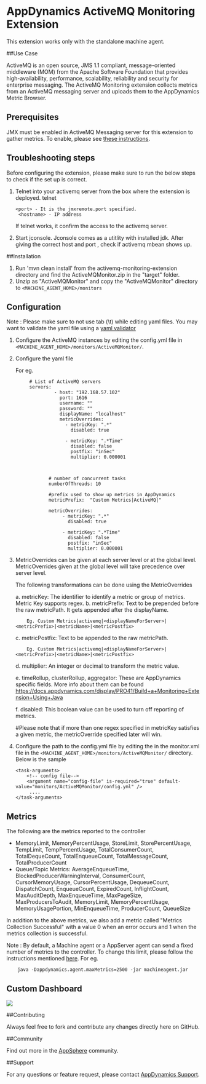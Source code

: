 # AppDynamics ActiveMQ Monitoring Extension

This extension works only with the standalone machine agent.

##Use Case

ActiveMQ is an open source, JMS 1.1 compliant, message-oriented middleware (MOM) from the Apache Software Foundation that provides high-availability, performance, scalability, reliability and security for enterprise messaging. 
The ActiveMQ Monitoring extension collects metrics from an ActiveMQ messaging server and uploads them to the AppDynamics Metric Browser. 

## Prerequisites ##

JMX must be enabled in ActiveMQ Messaging server for this extension to gather metrics. To enable, please see [these instructions](http://activemq.apache.org/jmx.html).

## Troubleshooting steps ##
Before configuring the extension, please make sure to run the below steps to check if the set up is correct.

1. Telnet into your activemq server from the box where the extension is deployed.
       telnet <hostname> <port>

       <port> - It is the jmxremote.port specified.
        <hostname> - IP address

    If telnet works, it confirm the access to the activemq server.


2. Start jconsole. Jconsole comes as a utitlity with installed jdk. After giving the correct host and port , check if activemq
mbean shows up.


##Installation

1. Run 'mvn clean install' from the activemq-monitoring-extension directory and find the ActiveMQMonitor.zip in the "target" folder.
2. Unzip as "ActiveMQMonitor" and copy the "ActiveMQMonitor" directory to `<MACHINE_AGENT_HOME>/monitors`


## Configuration ##

Note : Please make sure to not use tab (\t) while editing yaml files. You may want to validate the yaml file using a [yaml validator](http://yamllint.com/)

1. Configure the ActiveMQ instances by editing the config.yml file in `<MACHINE_AGENT_HOME>/monitors/ActiveMQMonitor/`.
2. Configure the yaml file

   For eg.
   ```
        # List of ActiveMQ servers
        servers:
                 - host: "192.168.57.102"
                   port: 1616
                   username: ""
                   password: ""
                   displayName: "localhost"
                   metricOverrides:
                     - metricKey: ".*"
                       disabled: true

                     - metricKey: ".*Time"
                       disabled: false
                       postfix: "inSec"
                       multiplier: 0.000001



               # number of concurrent tasks
               numberOfThreads: 10

               #prefix used to show up metrics in AppDynamics
               metricPrefix:  "Custom Metrics|ActiveMQ|"

               metricOverrides:
                    - metricKey: ".*"
                      disabled: true

                    - metricKey: ".*Time"
                      disabled: false
                      postfix: "inSec"
                      multiplier: 0.000001

   ```

3. MetricOverrides can be given at each server level or at the global level. MetricOverrides given at the global level will
   take precedence over server level.

   The following transformations can be done using the MetricOverrides

   a. metricKey: The identifier to identify a metric or group of metrics. Metric Key supports regex.
   b. metricPrefix: Text to be prepended before the raw metricPath. It gets appended after the displayName.
     ~~~
         Eg. Custom Metrics|activemq|<displayNameForServer>|<metricPrefix>|<metricName>|<metricPostfix>
     ~~~

   c. metricPostfix: Text to be appended to the raw metricPath.
     ~~~
         Eg. Custom Metrics|activemq|<displayNameForServer>|<metricPrefix>|<metricName>|<metricPostfix>
     ~~~
     
   d. multiplier: An integer or decimal to transform the metric value.

   e. timeRollup, clusterRollup, aggregator: These are AppDynamics specific fields. More info about them can be found
        https://docs.appdynamics.com/display/PRO41/Build+a+Monitoring+Extension+Using+Java

   f. disabled: This boolean value can be used to turn off reporting of metrics.

   #Please note that if more than one regex specified in metricKey satisfies a given metric, the metricOverride specified later will win.


4. Configure the path to the config.yml file by editing the <task-arguments> in the monitor.xml file in the `<MACHINE_AGENT_HOME>/monitors/ActiveMQMonitor/` directory. Below is the sample

     ```
     <task-arguments>
         <!-- config file-->
         <argument name="config-file" is-required="true" default-value="monitors/ActiveMQMonitor/config.yml" />
          ....
     </task-arguments>
    ```

## Metrics

The following are the metrics reported to the controller
* MemoryLimit, MemoryPercentUsage, StoreLimit, StorePercentUsage, TempLimit, TempPercentUsage, TotalConsumerCount, TotalDequeCount, TotalEnqueueCount, TotalMessageCount, TotalProducerCount
* Queue/Topic Metrics: AverageEnqueueTime, BlockedProducerWarningInterval, ConsumerCount, CursorMemoryUsage, CursorPercentUsage, DequeueCount, DispatchCount, EnqueueCount, ExpiredCount, InflightCount, MaxAuditDepth, MaxEnqueueTime, MaxPageSize, MaxProducersToAudit, MemoryLimit, MemoryPercentUsage, MemoryUsagePortion, MinEnqueueTime, ProducerCount, QueueSize

In addition to the above metrics, we also add a metric called "Metrics Collection Successful" with a value 0 when an error occurs and 1 when the metrics collection is successful.

Note : By default, a Machine agent or a AppServer agent can send a fixed number of metrics to the controller. To change this limit, please follow the instructions mentioned [here](http://docs.appdynamics.com/display/PRO14S/Metrics+Limits).
For eg.  
```    
    java -Dappdynamics.agent.maxMetrics=2500 -jar machineagent.jar
```

## Custom Dashboard
![](https://raw.github.com/Appdynamics/activemq-monitoring-extension/master/ActiveMQDashboard.png)

##Contributing

Always feel free to fork and contribute any changes directly here on GitHub.

##Community

Find out more in the [AppSphere](http://appsphere.appdynamics.com/t5/eXchange/ActiveMQ-Monitoring-Extension/idi-p/5717) community.

##Support

For any questions or feature request, please contact [AppDynamics Support](mailto:help@appdynamics.com).


